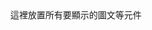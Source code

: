 



<HTML>
<HEAD>
<meta http-equiv="Content-Type" content="text/html; charset=big5">
<TITLE>標題文字</TITLE>
</HEAD>
<BODY>
<CENTER>
這裡放置所有要顯示的圖文等元件
</CENTER>
</BODY>
</HTML>
